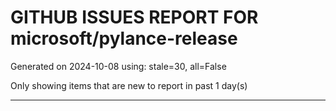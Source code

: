 
# GITHUB ISSUES REPORT FOR microsoft/pylance-release


Generated on 2024-10-08 using: stale=30, all=False


Only showing items that are new to report in past 1 day(s)


---




















